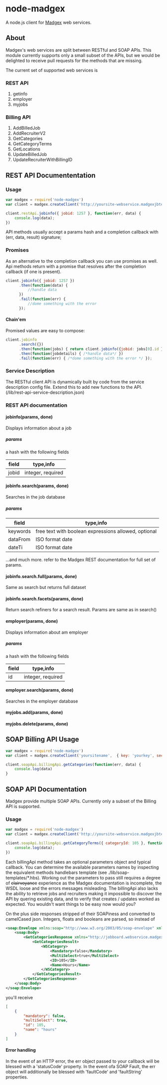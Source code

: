 # node-madgex
A node.js client for [Madgex](http://madgex.com) web services.

## About
Madgex's web services are split between RESTful and SOAP APIs. This module currently supports only a small subset of the APIs, but we would be delighted to receive pull requests for the methods that are missing.

The current set of supported web services is

### REST API

1. getinfo
1. employer
1. myjobs

### Billing API

1. AddBilledJob
1. AddRecruiterV2
1. GetCategories
1. GetCategoryTerms
1. GetLocations
1. UpdateBilledJob
1. UpdateRecruiterWithBillingID


## REST API Documententation

### Usage

```javascript
var madgex = require('node-madgex')
var client = madgex.createClient('http://yoursite-webservice.madgexjbtest.com',  { key: 'yourkey', secret: 'yoursecret' })

client.restApi.jobinfo({ jobid: 1257 }, function(err, data) {
    console.log(data);
})
```

API methods usually accept a params hash and a completion callback with (err, data, result) signature;

### Promises
As an alternative to the completion callback you can use promises as well. Api methods return with a promise
that resolves after the completion callback (if one is present).

```javascript
client.jobinfo({ jobid: 1257 })
      .then(function(data) {
          //handle data
      })
      .fail(function(err) {
          //dome something with the error
      });
```

#### Chain'em

Promised values are easy to compose:
```javascript
client.jobinfo
      .search({})
      .then(function(jobs) { return client.jobinfo({jobid: jobs[0].id }) })
      .then(function(jobdetails) { /*handle data*/ })
      .fail(function(err) { /*dome something with the error */ });
```

### Service Description
The RESTful client API is dynamically built by code from the service description config file.
Extend this to add new functions to the API. (/lib/rest-api-service-description.json)

### REST API documentation

#### jobinfo(params, done)
Displays information about a job

##### params
a hash with the following fields

field | type,info
--- | ---
jobid | integer, required

#### jobinfo.search(params, done)
Searches in the job database

##### params
field | type,info
--- | ---
keywords | free text with boolean expressions allowed, optional
dataFrom | ISO format date
dateTi | ISO format date

...and much more. refer to the Madgex REST documentation for full set of params.


#### jobinfo.search.full(params, done)
Same as search but returns full dataset

#### jobinfo.search.facets(params, done)
Return search refiners for a search result. Params are same as in search()

#### employer(params, done)
Displays information about am employer

##### params
a hash with the following fields

field | type,info
--- | ---
id | integer, required

#### employer.search(params, done)
Searches in the employer database

#### myjobs.add(params, done)

#### myjobs.delete(params, done)

## SOAP Billing API Usage
```javascript
var madgex = require('node-madgex')
var client = madgex.createClient('yoursitename',  { key: 'yourkey', secret: 'yoursecret' })

client.soapApi.billingApi.getCategories(function(err, data) {
    console.log(data)
}
```


## SOAP API Documentation
Madgex provide multiple SOAP APIs. Currently only a subset of the Billing API is supported.

### Usage
```javascript
var madgex = require('node-madgex')
var client = madgex.createClient('http://yoursite-webservice.madgexjbtest.com',  { key: 'yourkey', secret: 'yoursecret' })

client.soapApi.billingApi.getCategoryTerms({ categoryId: 105 }, function(err, data) {
    console.log(data);
})
```
Each billingApi method takes an optional parameters object and typical callback. You can determine the available parameters names by inspecting the equivalent methods handlebars template (see ./lib/soap-templates/*.hbs). Working out the parameters to pass still requires a degree of ~~clairvoyance~~ experience as the Madgex documentation is incomplete, the WSDL loose and the errors messages misleading. The billingApi also lacks the ability to retrieve jobs and recruiters making it impossible to discover the API by quering existing data, and to verify that creates / updates worked as expected. You wouldn't want things to be easy now would you?

On the plus side responses stripped of their SOAPiness and converted to camelCased json. Integers, floats and booleans are parsed, so instead of

```xml
<soap:Envelope xmlns:soap="http://www.w3.org/2003/05/soap-envelope" xmlns:xsi="http://www.w3.org/2001/XMLSchema-instance" xmlns:xsd="http://www.w3.org/2001/XMLSchema">
    <soap:Body>
        <GetCategoriesResponse xmlns="http://jobboard.webservice.madgex.co.uk">
            <GetCategoriesResult>
                <WSCategory>
                    <Mandatory>false</Mandatory>
                    <MultiSelect>true</MultiSelect>
                    <ID>105</ID>
                    <Name>Hours</Name>
                </WSCategory>
            </GetCategoriesResult>
        </GetCategoriesResponse>
    </soap:Body>
</soap:Envelope>
```

you'll receive
```json
[
    {
        "mandatory": false,
        "multiSelect": true,
        "id": 105,
        "name": "hours"
    }
]
```

#### Error handling
In the event of an HTTP error, the err object passed to your callback will be blessed with a 'statusCode' property. In the event ofa  SOAP Fault, the err object will additionally be blessed with 'faultCode' and 'faultString' properties.
